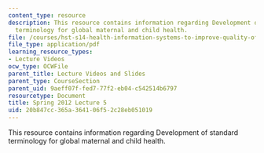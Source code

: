 ```yaml
---
content_type: resource
description: This resource contains information regarding Development of standard
  terminology for global maternal and child health.
file: /courses/hst-s14-health-information-systems-to-improve-quality-of-care-in-resource-poor-settings-spring-2012/20b847cc365a364106f52c28eb051019_MITHST_S14S12_lec10_1205.pdf
file_type: application/pdf
learning_resource_types:
- Lecture Videos
ocw_type: OCWFile
parent_title: Lecture Videos and Slides
parent_type: CourseSection
parent_uid: 9aeff07f-fed7-77f2-eb04-c542514b6797
resourcetype: Document
title: Spring 2012 Lecture 5
uid: 20b847cc-365a-3641-06f5-2c28eb051019
---
```

This resource contains information regarding Development of standard terminology for global maternal and child health.

